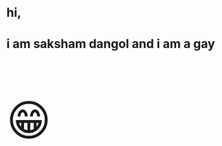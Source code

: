 <html>
<head>
<meta charset="UTF-8">
<title></title>
</head>
<body>
<h1>hi,</h1>
<h1>i am saksham dangol and i am a gay</h1>
<p style="font-size:100px">&#128513;</p>
</body>
</html>
